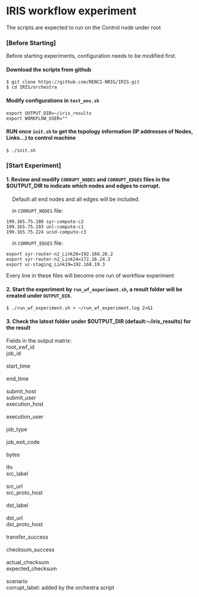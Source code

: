 # IRIS workflow experiment

The scripts are expected to run on the Control node under root

### [Before Starting]
Before starting experiments, configuration needs to be modified first.

#### Download the scripts from github
```
$ git clone https://github.com/RENCI-NRIG/IRIS.git
$ cd IRIS/orchestra
```

#### Modify configurations in `test_env.sh`
```
export OUTPUT_DIR=~/iris_results
export WORKFLOW_USER=""
```

#### RUN once `init.sh` to get the topology information (IP addresses of Nodes, Links...) to control machine

```
$ ./init.sh
```


### [Start Experiment]
 
#### 1. Review and modify `CORRUPT_NODES` and `CORRUPT_EDGES` files in the $OUTPUT_DIR to indicate which nodes and edges to corrupt.
&nbsp;&nbsp;&nbsp;&nbsp;Default all end nodes and all edges will be included. 

&nbsp;&nbsp;&nbsp;&nbsp;in `CORRUPT_NODES` file:

```
199.165.75.188 syr-compute-c2
199.165.75.193 unl-compute-c1
199.165.75.224 ucsd-compute-c3
```

&nbsp;&nbsp;&nbsp;&nbsp;in `CORRUPT_EDGES` file:

```
export syr-router-n2_Link26=192.168.26.2
export syr-router-n2_Link24=172.16.24.3
export uc-staging_Link19=192.168.19.3
```

Every line in these files will become one run of workflow experiment


#### 2. Start the experiment by `run_wf_experiment.sh`, a result folder will be created under `OUTPUT_DIR`.
```
$ ./run_wf_experiment.sh > ~/run_wf_experiment.log 2>&1
```

#### 3. Check the latest folder under $OUTPUT_DIR (default:~/iris_results) for the result

Fields in the output matrix:
<br>root_xwf_id	
<br>job_id	
<br>start_time	
<br>end_time	
<br>submit_host	
<br>submit_user	
<br>execution_host	
<br>execution_user	
<br>job_type	
<br>job_exit_code	
<br>bytes	
<br>lfn	
<br>src_label	
<br>src_url	
<br>src_proto_host	
<br>dst_label	
<br>dst_url	
<br>dst_proto_host	
<br>transfer_success	
<br>checksum_success	
<br>actual_checksum	
<br>expected_checksum	
<br>scenario
<br>corrupt_label: added by the orchestra script
